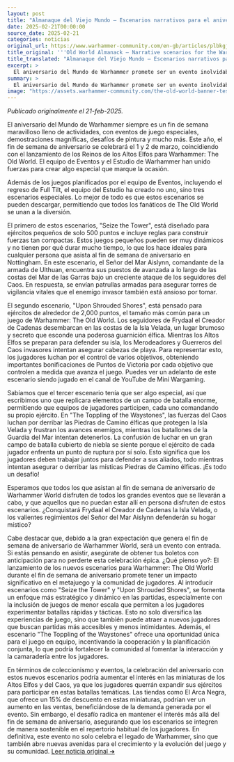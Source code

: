 ```yaml
---
layout: post
title: "Almanaque del Viejo Mundo – Escenarios narrativos para el aniversario del Mundo de Warhammer - Comunidad Warhammer"
date: 2025-02-21T00:00:00
source_date: 2025-02-21
categories: noticias
original_url: https://www.warhammer-community.com/en-gb/articles/plbkgjgd/old-world-almanack-narrative-scenarios-for-the-warhammer-world-anniversary/
title_original: '''Old World Almanack – Narrative scenarios for the Warhammer World Anniversary - Warhammer Community'''
title_translated: "Almanaque del Viejo Mundo – Escenarios narrativos para el aniversario del Mundo de Warhammer - Comunidad Warhammer"
excerpt: >
  El aniversario del Mundo de Warhammer promete ser un evento inolvidable con emocionantes actividades para todos los aficionados. Este año, el fin de semana del 1 y 2 de marzo coincidirá con el lanzamiento de los Reinos de los Altos Elfos para Warhammer: The Old World. La comunidad de Warhammer ha preparado tres escenarios narrativos especiales que se podrán descargar, permitiendo a todos los fans unirse a la celebración desde cualquier lugar. Descubre la historia de Frydaal la Creadora de Cadenas y su invasión a Westerland, y participa en batallas épicas que pondrán a prueba tus habilidades estratégicas. ¡No te pierdas la oportunidad de ser parte de esta experiencia única!
summary: >
  El aniversario del Mundo de Warhammer promete ser un evento inolvidable con emocionantes actividades para todos los aficionados. Este año, el fin de semana del 1 y 2 de marzo coincidirá con el lanzamiento de los Reinos de los Altos Elfos para Warhammer: The Old World. La comunidad de Warhammer ha preparado tres escenarios narrativos especiales que se podrán descargar, permitiendo a todos los fans unirse a la celebración desde cualquier lugar. Descubre la historia de Frydaal la Creadora de Cadenas y su invasión a Westerland, y participa en batallas épicas que pondrán a prueba tus habilidades estratégicas. ¡No te pierdas la oportunidad de ser parte de esta experiencia única!
image: "https://assets.warhammer-community.com/the-old-world-banner-test.jpg"
---
```


*Publicado originalmente el 21-feb-2025.*

El aniversario del Mundo de Warhammer siempre es un fin de semana maravilloso lleno de actividades, con eventos de juego especiales, demostraciones magníficas, desafíos de pintura y mucho más. Este año, el fin de semana de aniversario se celebrará el 1 y 2 de marzo, coincidiendo con el lanzamiento de los Reinos de los Altos Elfos para Warhammer: The Old World. El equipo de Eventos y el Estudio de Warhammer han unido fuerzas para crear algo especial que marque la ocasión.

Además de los juegos planificados por el equipo de Eventos, incluyendo el regreso de Full Tilt, el equipo del Estudio ha creado no uno, sino tres escenarios especiales. Lo mejor de todo es que estos escenarios se pueden descargar, permitiendo que todos los fanáticos de The Old World se unan a la diversión.

El primero de estos escenarios, "Seize the Tower", está diseñado para ejércitos pequeños de solo 500 puntos e incluye reglas para construir fuerzas tan compactas. Estos juegos pequeños pueden ser muy dinámicos y no tienen por qué durar mucho tiempo, lo que los hace ideales para cualquier persona que asista al fin de semana de aniversario en Nottingham. En este escenario, el Señor del Mar Aislynn, comandante de la armada de Ulthuan, encuentra sus puestos de avanzada a lo largo de las costas del Mar de las Garras bajo un creciente ataque de los seguidores del Caos. En respuesta, se envían patrullas armadas para asegurar torres de vigilancia vitales que el enemigo invasor también está ansioso por tomar.

El segundo escenario, "Upon Shrouded Shores", está pensado para ejércitos de alrededor de 2,000 puntos, el tamaño más común para un juego de Warhammer: The Old World. Los seguidores de Frydaal el Creador de Cadenas desembarcan en las costas de la Isla Velada, un lugar brumoso y secreto que esconde una poderosa guarnición élfica. Mientras los Altos Elfos se preparan para defender su isla, los Merodeadores y Guerreros del Caos invasores intentan asegurar cabezas de playa. Para representar esto, los jugadores luchan por el control de varios objetivos, obteniendo importantes bonificaciones de Puntos de Victoria por cada objetivo que controlen a medida que avanza el juego. Puedes ver un adelanto de este escenario siendo jugado en el canal de YouTube de Mini Wargaming.

Sabíamos que el tercer escenario tenía que ser algo especial, así que escribimos uno que replicara elementos de un campo de batalla enorme, permitiendo que equipos de jugadores participen, cada uno comandando su propio ejército. En "The Toppling of the Waystones", las fuerzas del Caos luchan por derribar las Piedras de Camino élficas que protegen la Isla Velada y frustran los avances enemigos, mientras los batallones de la Guardia del Mar intentan detenerlos. La confusión de luchar en un gran campo de batalla cubierto de niebla se siente porque el ejército de cada jugador enfrenta un punto de ruptura por sí solo. Esto significa que los jugadores deben trabajar juntos para defender a sus aliados, todo mientras intentan asegurar o derribar las místicas Piedras de Camino élficas. ¡Es todo un desafío!

Esperamos que todos los que asistan al fin de semana de aniversario de Warhammer World disfruten de todos los grandes eventos que se llevarán a cabo, y que aquellos que no puedan estar allí en persona disfruten de estos escenarios. ¿Conquistará Frydaal el Creador de Cadenas la Isla Velada, o los valientes regimientos del Señor del Mar Aislynn defenderán su hogar místico?

Cabe destacar que, debido a la gran expectación que genera el fin de semana de aniversario de Warhammer World, será un evento con entrada. Si estás pensando en asistir, asegúrate de obtener tus boletos con anticipación para no perderte esta celebración épica.
¿Qué pienso yo?: El lanzamiento de los nuevos escenarios para Warhammer: The Old World durante el fin de semana de aniversario promete tener un impacto significativo en el metajuego y la comunidad de jugadores. Al introducir escenarios como "Seize the Tower" y "Upon Shrouded Shores", se fomenta un enfoque más estratégico y dinámico en las partidas, especialmente con la inclusión de juegos de menor escala que permiten a los jugadores experimentar batallas rápidas y tácticas. Esto no solo diversifica las experiencias de juego, sino que también puede atraer a nuevos jugadores que buscan partidas más accesibles y menos intimidantes. Además, el escenario "The Toppling of the Waystones" ofrece una oportunidad única para el juego en equipo, incentivando la cooperación y la planificación conjunta, lo que podría fortalecer la comunidad al fomentar la interacción y la camaradería entre los jugadores.

En términos de coleccionismo y eventos, la celebración del aniversario con estos nuevos escenarios podría aumentar el interés en las miniaturas de los Altos Elfos y del Caos, ya que los jugadores querrán expandir sus ejércitos para participar en estas batallas temáticas. Las tiendas como El Arca Negra, que ofrece un 15% de descuento en estas miniaturas, podrían ver un aumento en las ventas, beneficiándose de la demanda generada por el evento. Sin embargo, el desafío radica en mantener el interés más allá del fin de semana de aniversario, asegurando que los escenarios se integren de manera sostenible en el repertorio habitual de los jugadores. En definitiva, este evento no solo celebra el legado de Warhammer, sino que también abre nuevas avenidas para el crecimiento y la evolución del juego y su comunidad.
[Leer noticia original ➜](https://www.warhammer-community.com/en-gb/articles/plbkgjgd/old-world-almanack-narrative-scenarios-for-the-warhammer-world-anniversary/)
